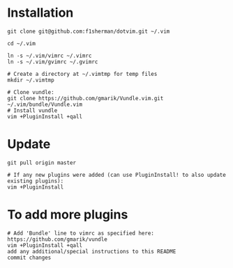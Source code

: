 Installation
============
```shell
git clone git@github.com:f1sherman/dotvim.git ~/.vim

cd ~/.vim

ln -s ~/.vim/vimrc ~/.vimrc
ln -s ~/.vim/gvimrc ~/.gvimrc

# Create a directory at ~/.vimtmp for temp files
mkdir ~/.vimtmp

# Clone vundle:
git clone https://github.com/gmarik/Vundle.vim.git ~/.vim/bundle/Vundle.vim
# Install vundle
vim +PluginInstall +qall
```

Update
======
```shell
git pull origin master

# If any new plugins were added (can use PluginInstall! to also update existing plugins):
vim +PluginInstall
```

To add more plugins
===================
```shell
# Add 'Bundle' line to vimrc as specified here: https://github.com/gmarik/vundle
vim +PluginInstall +qall
add any additional/special instructions to this README
commit changes
```
